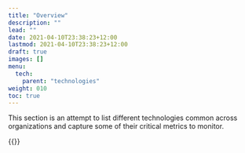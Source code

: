 ```yaml
---
title: "Overview"
description: ""
lead: ""
date: 2021-04-10T23:38:23+12:00
lastmod: 2021-04-10T23:38:23+12:00
draft: true
images: []
menu: 
  tech:
    parent: "technologies"
weight: 010
toc: true
---
```


This section is an attempt to list different technologies common across organizations and capture some of their critical metrics to monitor.

{{<alert text="NOTE: This section is a constant work in progress.">}}
